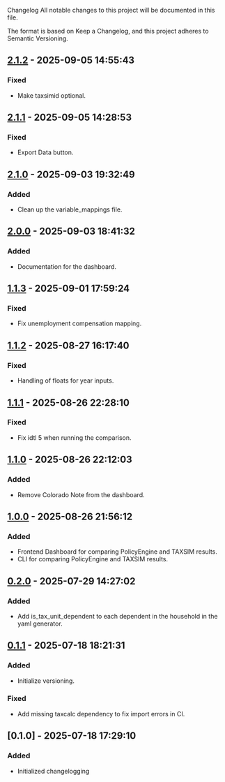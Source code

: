 Changelog
All notable changes to this project will be documented in this file.

The format is based on Keep a Changelog, and this project adheres to Semantic Versioning.

## [2.1.2] - 2025-09-05 14:55:43

### Fixed

- Make taxsimid optional.

## [2.1.1] - 2025-09-05 14:28:53

### Fixed

- Export Data button.

## [2.1.0] - 2025-09-03 19:32:49

### Added

- Clean up the variable_mappings file.

## [2.0.0] - 2025-09-03 18:41:32

### Added

- Documentation for the dashboard.

## [1.1.3] - 2025-09-01 17:59:24

### Fixed

- Fix unemployment compensation mapping.

## [1.1.2] - 2025-08-27 16:17:40

### Fixed

- Handling of floats for year inputs.

## [1.1.1] - 2025-08-26 22:28:10

### Fixed

- Fix idtl 5 when running the comparison.

## [1.1.0] - 2025-08-26 22:12:03

### Added

- Remove Colorado Note from the dashboard.

## [1.0.0] - 2025-08-26 21:56:12

### Added

- Frontend Dashboard for comparing PolicyEngine and TAXSIM results.
- CLI for comparing PolicyEngine and TAXSIM results.

## [0.2.0] - 2025-07-29 14:27:02

### Added

- Add is_tax_unit_dependent to each dependent in the household in the yaml generator.

## [0.1.1] - 2025-07-18 18:21:31

### Added

- Initialize versioning.

### Fixed

- Add missing taxcalc dependency to fix import errors in CI.

## [0.1.0] - 2025-07-18 17:29:10

### Added

- Initialized changelogging



[2.1.2]: https://github.com/PolicyEngine/policyengine-taxsim/compare/2.1.1...2.1.2
[2.1.1]: https://github.com/PolicyEngine/policyengine-taxsim/compare/2.1.0...2.1.1
[2.1.0]: https://github.com/PolicyEngine/policyengine-taxsim/compare/2.0.0...2.1.0
[2.0.0]: https://github.com/PolicyEngine/policyengine-taxsim/compare/1.1.3...2.0.0
[1.1.3]: https://github.com/PolicyEngine/policyengine-taxsim/compare/1.1.2...1.1.3
[1.1.2]: https://github.com/PolicyEngine/policyengine-taxsim/compare/1.1.1...1.1.2
[1.1.1]: https://github.com/PolicyEngine/policyengine-taxsim/compare/1.1.0...1.1.1
[1.1.0]: https://github.com/PolicyEngine/policyengine-taxsim/compare/1.0.0...1.1.0
[1.0.0]: https://github.com/PolicyEngine/policyengine-taxsim/compare/0.2.0...1.0.0
[0.2.0]: https://github.com/PolicyEngine/policyengine-taxsim/compare/0.1.1...0.2.0
[0.1.1]: https://github.com/PolicyEngine/policyengine-taxsim/compare/0.1.0...0.1.1
